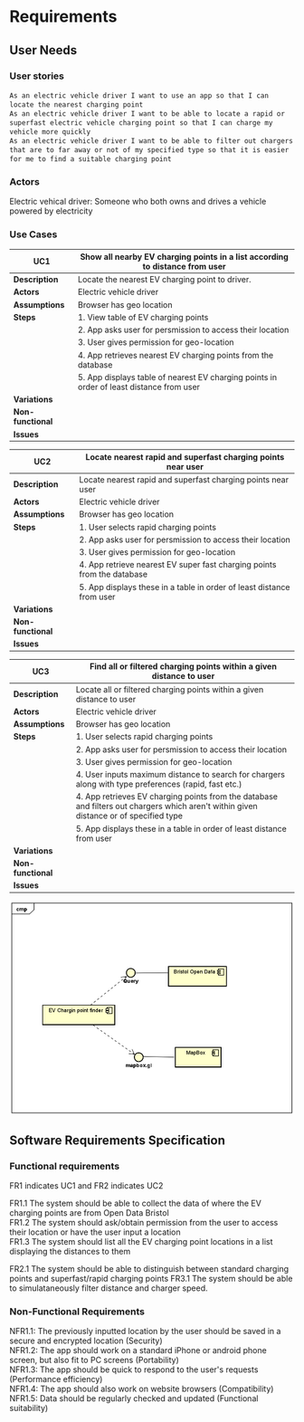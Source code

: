 # Requirements

## User Needs

### User stories

    As an electric vehicle driver I want to use an app so that I can locate the nearest charging point
    As an electric vehicle driver I want to be able to locate a rapid or superfast electric vehicle charging point so that I can charge my vehicle more quickly
    As an electric vehicle driver I want to be able to filter out chargers that are to far away or not of my specified type so that it is easier for me to find a suitable charging point

### Actors

Electric vehical driver: Someone who both owns and drives a vehicle powered by electricity

### Use Cases

|   UC1        | Show all nearby EV charging points in a list according to distance from user | 
| -------------------------------------- | ------------------- |
| **Description** | Locate the nearest EV charging point to driver. |
| **Actors** |   Electric vehicle driver |
| **Assumptions** |  Browser has geo location</td></tr>
| **Steps** |      1. View table of EV charging points
|           |      2. App asks user for persmission to access their location
|           |      3. User gives permission for geo-location
|           |      4. App retrieves nearest EV charging points from the database
|           |      5. App displays table of nearest EV charging points in order of least distance from user
| **Variations** |                                           |
| **Non-functional** |                                       |
| **Issues** |                                               |

|   UC2        | Locate nearest rapid and superfast charging points near user | 
| -------------------------------------- | ------------------- |
| **Description** | Locate nearest rapid and superfast charging points near user |
| **Actors** | Electric vehicle driver |
| **Assumptions** |  Browser has geo location</td></tr>
| **Steps** |      1. User selects rapid charging points
|           |      2. App asks user for persmission to access their location
|           |      3. User gives permission for geo-location
|           |      4. App retrieve nearest EV super fast charging points from the database
|           |      5. App displays these in a table in order of least distance from user
| **Variations** |                                            |
| **Non-functional** |                                        |
| **Issues** |                                                |

|   UC3        | Find all or filtered charging points within a given distance to user | 
| -------------------------------------- | ------------------- |
| **Description** | Locate all or filtered charging points within a given distance to user |
| **Actors** | Electric vehicle driver |
| **Assumptions** |  Browser has geo location</td></tr>
| **Steps** |      1. User selects rapid charging points
|           |      2. App asks user for persmission to access their location
|           |      3. User gives permission for geo-location
|           |      4. User inputs maximum distance to search for chargers along with type preferences (rapid, fast etc.)
|           |      4. App retrieves EV charging points from the database and filters out chargers which aren't within given distance or of specified type
|           |      5. App displays these in a table in order of least distance from user
| **Variations** |                                            |
| **Non-functional** |                                        |
| **Issues** |                                                |




![Insert your Use-Case Diagram Here](images/EV1.png)

## Software Requirements Specification
### Functional requirements

FR1 indicates UC1 and FR2 indicates UC2

FR1.1 The system should be able to collect the data of where the EV charging points are from Open Data Bristol<br/>
FR1.2 The system should ask/obtain permission from the user to access their location or have the user input a location<br/>
FR1.3 The system should list all the EV charging point locations in a list displaying the distances to them<br/>

FR2.1 The system should be able to distinguish between standard charging points and superfast/rapid charging points
FR3.1 The system should be able to simulataneously filter distance and charger speed.
 


### Non-Functional Requirements

NFR1.1: The previously inputted location by the user should be saved in a secure and encrypted location (Security)<br/>
NFR1.2: The app should work on a standard iPhone or android phone screen, but also fit to PC screens (Portability)<br/>
NFR1.3: The app should be quick to respond to the user's requests (Performance efficiency)<br/>
NFR1.4: The app should also work on website browsers (Compatibility)<br/>
NFR1.5: Data should be regularly checked and updated (Functional suitability)
